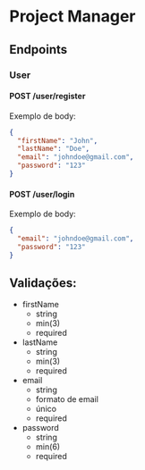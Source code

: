 # Project Manager

## Endpoints

### User

#### POST /user/register

Exemplo de body:

```json
{
  "firstName": "John",
  "lastName": "Doe",
  "email": "johndoe@gmail.com",
  "password": "123"
}
```

#### POST /user/login

Exemplo de body:

```json
{
  "email": "johndoe@gmail.com",
  "password": "123"
}
```

## Validações:

- firstName
  - string
  - min(3)
  - required
- lastName
  - string
  - min(3)
  - required
- email
  - string
  - formato de email
  - único
  - required
- password
  - string
  - min(6)
  - required
